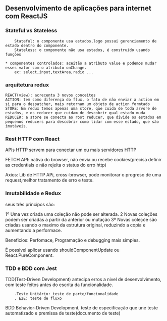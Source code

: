 ## Desenvolvimento de aplicações para internet com ReactJS

### Stateful vs Stateless

        Stateful: o componente usa estados,logo possui gerenciamento de estado dentro do componente.
        Stateless: o componente não usa estados, é construido usando funções

    * componentes controlados: aceitão a atributo value e podemos mudar esses valor com o atributo onChange.
        ex: select,input,textArea,radio ...

### arquitetura redux

    REACT(view): acrecenta 3 novos conceitos
    ACTION: tem como diferença do flux, o fato de não enviar a action em si para o despatcher, mais retornam um objeto de action formtado
    STORE: Em redux temos apenas uma store, que cuida de toda arvore de estados, e os reducer que cuidam de descobrir qual estado muda
    REDUCER: a store se conecta ao root reducer, que divide os estados em pequenos reducers para descobrir como lidar com esse estado, que são imutáveis.


### Rest HTTP com React

APIs HTTP servem para conectar um ou mais servidores HTTP

FETCH API: nativa do browser, não envia ou recebe cookies(precisa definir as credentials e não rejeita o status do erro http)

Axios: Lib de HTTP APi, cross-browser, pode monitorar o progreso de uma request,melhor tratamento de erro e teste.

### Imutabilidade e Redux
 seus três principos são:

1º Uma vez criada uma coleção não pode ser alterada.
2 Novas coleções podem ser criadas a partir da anterior ou mutação
3º Novas coleçõe são criadas usando o maximo da estrutura original, reduzindo a copia e aumentando a performace.

Beneficios: Perfomace, Programação e debugging mais simples.


É possivel aplicar usando shouldComponentUpdate ou React.PureComponent.

### TDD e BDD com Jest

TDD(Test-Driven Development) antecipa erros a nivel de desenvolvimento, com teste feitos antes do escrita da funcionalidade.

        .Teste Unitário: teste de parte/funcionalidade
        . E2E: teste de fluxo
BDD Behavior-Driven Development, teste de especificação que une teste automatizado e premissa de teste(documento de teste)

